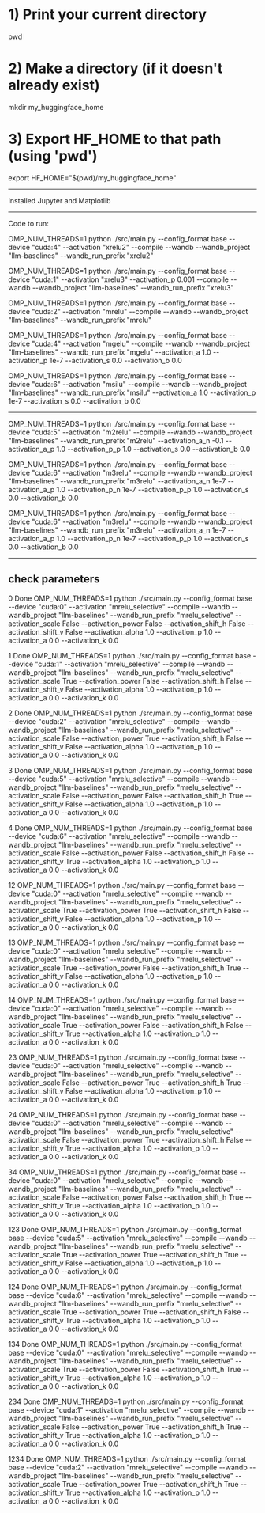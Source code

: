 # 1) Print your current directory
pwd

# 2) Make a directory (if it doesn't already exist)
mkdir my_huggingface_home

# 3) Export HF_HOME to that path (using 'pwd')
export HF_HOME="$(pwd)/my_huggingface_home"

---

Installed Jupyter and Matplotlib


---
Code to run:

OMP_NUM_THREADS=1 python ./src/main.py --config_format base --device "cuda:4" --activation "xrelu2" --compile --wandb --wandb_project "llm-baselines" --wandb_run_prefix "xrelu2"


OMP_NUM_THREADS=1 python ./src/main.py --config_format base --device "cuda:1" --activation "xrelu3" --activation_p 0.001 --compile --wandb --wandb_project "llm-baselines" --wandb_run_prefix "xrelu3"

OMP_NUM_THREADS=1 python ./src/main.py --config_format base --device "cuda:2" --activation "mrelu" --compile --wandb --wandb_project "llm-baselines" --wandb_run_prefix "mrelu"

OMP_NUM_THREADS=1 python ./src/main.py --config_format base --device "cuda:4" --activation "mgelu" --compile --wandb --wandb_project "llm-baselines" --wandb_run_prefix "mgelu" --activation_a 1.0 --activation_p 1e-7 --activation_s 0.0 --activation_b 0.0

OMP_NUM_THREADS=1 python ./src/main.py --config_format base --device "cuda:6" --activation "msilu" --compile --wandb --wandb_project "llm-baselines" --wandb_run_prefix "msilu" --activation_a 1.0 --activation_p 1e-7 --activation_s 0.0 --activation_b 0.0

---

OMP_NUM_THREADS=1 python ./src/main.py --config_format base --device "cuda:5" --activation "m2relu" --compile --wandb --wandb_project "llm-baselines" --wandb_run_prefix "m2relu" --activation_a_n -0.1 --activation_a_p 1.0 --activation_p_p 1.0 --activation_s 0.0 --activation_b 0.0

OMP_NUM_THREADS=1 python ./src/main.py --config_format base --device "cuda:6" --activation "m3relu" --compile --wandb --wandb_project "llm-baselines" --wandb_run_prefix "m3relu" --activation_a_n 1e-7 --activation_a_p 1.0 --activation_p_n 1e-7 --activation_p_p 1.0 --activation_s 0.0 --activation_b 0.0

OMP_NUM_THREADS=1 python ./src/main.py --config_format base --device "cuda:6" --activation "m3relu" --compile --wandb --wandb_project "llm-baselines" --wandb_run_prefix "m3relu" --activation_a_n 1e-7 --activation_a_p 1.0 --activation_p_n 1e-7 --activation_p_p 1.0 --activation_s 0.0 --activation_b 0.0

---
## check parameters

0 Done
OMP_NUM_THREADS=1 python ./src/main.py --config_format base --device "cuda:0" --activation "mrelu_selective" --compile --wandb --wandb_project "llm-baselines" --wandb_run_prefix "mrelu_selective" --activation_scale False --activation_power False --activation_shift_h False --activation_shift_v False --activation_alpha 1.0 --activation_p 1.0 --activation_a 0.0 --activation_k 0.0

1 Done
OMP_NUM_THREADS=1 python ./src/main.py --config_format base --device "cuda:1" --activation "mrelu_selective" --compile --wandb --wandb_project "llm-baselines" --wandb_run_prefix "mrelu_selective" --activation_scale True --activation_power False --activation_shift_h False --activation_shift_v False --activation_alpha 1.0 --activation_p 1.0 --activation_a 0.0 --activation_k 0.0

2 Done
OMP_NUM_THREADS=1 python ./src/main.py --config_format base --device "cuda:2" --activation "mrelu_selective" --compile --wandb --wandb_project "llm-baselines" --wandb_run_prefix "mrelu_selective" --activation_scale False --activation_power True --activation_shift_h False --activation_shift_v False --activation_alpha 1.0 --activation_p 1.0 --activation_a 0.0 --activation_k 0.0

3 Done
OMP_NUM_THREADS=1 python ./src/main.py --config_format base --device "cuda:5" --activation "mrelu_selective" --compile --wandb --wandb_project "llm-baselines" --wandb_run_prefix "mrelu_selective" --activation_scale False --activation_power False --activation_shift_h True --activation_shift_v False --activation_alpha 1.0 --activation_p 1.0 --activation_a 0.0 --activation_k 0.0

4 Done
OMP_NUM_THREADS=1 python ./src/main.py --config_format base --device "cuda:6" --activation "mrelu_selective" --compile --wandb --wandb_project "llm-baselines" --wandb_run_prefix "mrelu_selective" --activation_scale False --activation_power False --activation_shift_h False --activation_shift_v True --activation_alpha 1.0 --activation_p 1.0 --activation_a 0.0 --activation_k 0.0

12
OMP_NUM_THREADS=1 python ./src/main.py --config_format base --device "cuda:0" --activation "mrelu_selective" --compile --wandb --wandb_project "llm-baselines" --wandb_run_prefix "mrelu_selective" --activation_scale True --activation_power True --activation_shift_h False --activation_shift_v False --activation_alpha 1.0 --activation_p 1.0 --activation_a 0.0 --activation_k 0.0

13
OMP_NUM_THREADS=1 python ./src/main.py --config_format base --device "cuda:0" --activation "mrelu_selective" --compile --wandb --wandb_project "llm-baselines" --wandb_run_prefix "mrelu_selective" --activation_scale True --activation_power False --activation_shift_h True --activation_shift_v False --activation_alpha 1.0 --activation_p 1.0 --activation_a 0.0 --activation_k 0.0

14
OMP_NUM_THREADS=1 python ./src/main.py --config_format base --device "cuda:0" --activation "mrelu_selective" --compile --wandb --wandb_project "llm-baselines" --wandb_run_prefix "mrelu_selective" --activation_scale True --activation_power False --activation_shift_h False --activation_shift_v True --activation_alpha 1.0 --activation_p 1.0 --activation_a 0.0 --activation_k 0.0

23
OMP_NUM_THREADS=1 python ./src/main.py --config_format base --device "cuda:0" --activation "mrelu_selective" --compile --wandb --wandb_project "llm-baselines" --wandb_run_prefix "mrelu_selective" --activation_scale False --activation_power True --activation_shift_h True --activation_shift_v False --activation_alpha 1.0 --activation_p 1.0 --activation_a 0.0 --activation_k 0.0

24
OMP_NUM_THREADS=1 python ./src/main.py --config_format base --device "cuda:0" --activation "mrelu_selective" --compile --wandb --wandb_project "llm-baselines" --wandb_run_prefix "mrelu_selective" --activation_scale False --activation_power True --activation_shift_h False --activation_shift_v True --activation_alpha 1.0 --activation_p 1.0 --activation_a 0.0 --activation_k 0.0

34
OMP_NUM_THREADS=1 python ./src/main.py --config_format base --device "cuda:0" --activation "mrelu_selective" --compile --wandb --wandb_project "llm-baselines" --wandb_run_prefix "mrelu_selective" --activation_scale False --activation_power False --activation_shift_h True --activation_shift_v True --activation_alpha 1.0 --activation_p 1.0 --activation_a 0.0 --activation_k 0.0

123 Done
OMP_NUM_THREADS=1 python ./src/main.py --config_format base --device "cuda:5" --activation "mrelu_selective" --compile --wandb --wandb_project "llm-baselines" --wandb_run_prefix "mrelu_selective" --activation_scale True --activation_power True --activation_shift_h True --activation_shift_v False --activation_alpha 1.0 --activation_p 1.0 --activation_a 0.0 --activation_k 0.0

124 Done
OMP_NUM_THREADS=1 python ./src/main.py --config_format base --device "cuda:6" --activation "mrelu_selective" --compile --wandb --wandb_project "llm-baselines" --wandb_run_prefix "mrelu_selective" --activation_scale True --activation_power True --activation_shift_h False --activation_shift_v True --activation_alpha 1.0 --activation_p 1.0 --activation_a 0.0 --activation_k 0.0

134 Done
OMP_NUM_THREADS=1 python ./src/main.py --config_format base --device "cuda:0" --activation "mrelu_selective" --compile --wandb --wandb_project "llm-baselines" --wandb_run_prefix "mrelu_selective" --activation_scale True --activation_power False --activation_shift_h True --activation_shift_v True --activation_alpha 1.0 --activation_p 1.0 --activation_a 0.0 --activation_k 0.0

234 Done 
OMP_NUM_THREADS=1 python ./src/main.py --config_format base --device "cuda:1" --activation "mrelu_selective" --compile --wandb --wandb_project "llm-baselines" --wandb_run_prefix "mrelu_selective" --activation_scale False --activation_power True --activation_shift_h True --activation_shift_v True --activation_alpha 1.0 --activation_p 1.0 --activation_a 0.0 --activation_k 0.0

1234 Done
OMP_NUM_THREADS=1 python ./src/main.py --config_format base --device "cuda:2" --activation "mrelu_selective" --compile --wandb --wandb_project "llm-baselines" --wandb_run_prefix "mrelu_selective" --activation_scale True --activation_power True --activation_shift_h True --activation_shift_v True --activation_alpha 1.0 --activation_p 1.0 --activation_a 0.0 --activation_k 0.0